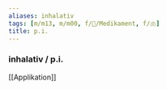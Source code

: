 ```yaml
---
aliases: inhalativ
tags: [m/m13, m/m00, f/💊/Medikament, f/🫁]
title: p.i.
---
```

### inhalativ / p.i.
[[Applikation]]